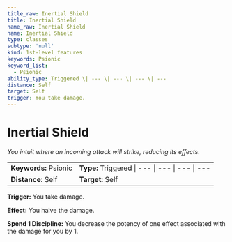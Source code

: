```yaml
---
title_raw: Inertial Shield
title: Inertial Shield
name_raw: Inertial Shield
name: Inertial Shield
type: classes
subtype: 'null'
kind: 1st-level features
keywords: Psionic
keyword_list:
  - Psionic
ability_type: Triggered \| --- \| --- \| --- \| ---
distance: Self
target: Self
trigger: You take damage.
---
```


# Inertial Shield

*You intuit where an incoming attack will strike, reducing its effects.*

|                       |                                                 |
| :-------------------- | :---------------------------------------------- |
| **Keywords:** Psionic | **Type:** Triggered \| --- \| --- \| --- \| --- |
| **Distance:** Self    | **Target:** Self                                |

**Trigger:** You take damage.

**Effect:** You halve the damage.

**Spend 1 Discipline:** You decrease the potency of one effect associated with the damage for you by 1.

